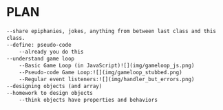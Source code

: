 PLAN
=======
	--share epiphanies, jokes, anything from between last class and this class.
	--define: pseudo-code
		--already you do this
	--understand game loop
		--Basic Game Loop (in JavaScript)![](img/gameloop_js.png)
		--Pseudo-code Game Loop:![](img/gameloop_stubbed.png)
		--Regular event listeners:![](img/handler_but_errors.png)
	--designing objects (and array)
	--homework to design objects
		--think objects have properties and behaviors

